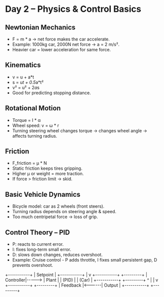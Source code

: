 # Day 2 – Physics & Control Basics

## Newtonian Mechanics
- F = m * a → net force makes the car accelerate.
- Example: 1000kg car, 2000N net force → a = 2 m/s².
- Heavier car = lower acceleration for same force.

## Kinematics
- v = u + a*t  
- s = u*t + 0.5*a*t²  
- v² = u² + 2*a*s  
- Good for predicting stopping distance.

## Rotational Motion
- Torque = I * α  
- Wheel speed: v = ω * r  
- Turning steering wheel changes torque → changes wheel angle → affects turning radius.

## Friction
- F_friction = μ * N  
- Static friction keeps tires gripping.  
- Higher μ or weight = more traction.  
- If force > friction limit → skid.

## Basic Vehicle Dynamics
- Bicycle model: car as 2 wheels (front steers).  
- Turning radius depends on steering angle & speed.  
- Too much centripetal force → loss of grip.

## Control Theory – PID
- P: reacts to current error.  
- I: fixes long-term small error.  
- D: slows down changes, reduces overshoot.
- Example: Cruise control - P adds throttle, I fixes small persistent gap, D prevents overshoot.

+-----------+
| Setpoint |
+-----------+
|
v
+-----------+ +---------+
| Controller|-----> | Plant |
| (PID) | | (Car) |
+-----------+ +---------+
^ |
| v
+-----------+ +---------+
| Feedback |<------| Output |
+-----------+ +---------+
